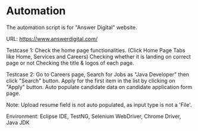 # Automation

The automation script is for "Answer Digital" website.

URL: https://www.answerdigital.com/

Testcase 1: 
Check the home page functionalities. (Click Home Page Tabs like Home, Services and Careers) 
Checking whether it is landing on correct page or not 
Checking the title & logos of each page.


Testcase 2: 
Go to Careers page, Search for Jobs as "Java Developer" then click "Search" button. 
Apply for the first item in the list by clicking on "Apply" button.
Auto populate candidate data on candidate application form page.

Note: Upload resume field is not auto populated, as input type is not a 'File'.


Environment: Eclipse IDE, TestNG, Selenium WebDriver, Chrome Driver, Java JDK
